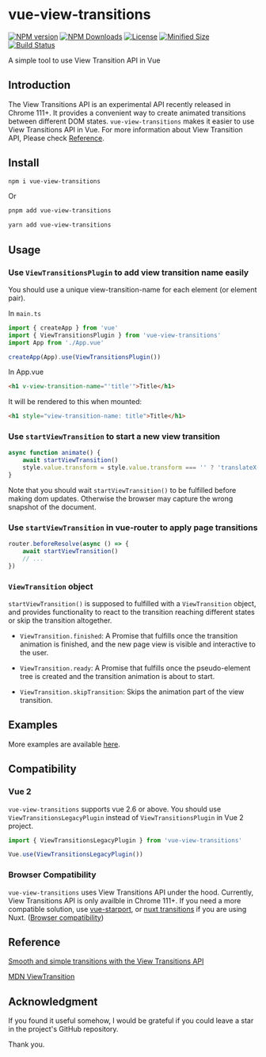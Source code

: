 # vue-view-transitions

[![NPM version][npm-image]][npm-url] [![NPM Downloads][npm-download]][npm-url] [![License][license]][license-url] [![Minified Size][minified-size]][npm-url] [![Build Status][build-status]][github-actions]

A simple tool to use View Transition API in Vue

## Introduction
The View Transitions API is an experimental API recently released in Chrome 111+. It provides a convenient way to create animated transitions between different DOM states. `vue-view-transitions` makes it easier to use View Transitions API in Vue. For more information about View Transition API, Please check [Reference](#reference).

## Install

```sh
npm i vue-view-transitions
```

Or

```sh
pnpm add vue-view-transitions
```

```sh
yarn add vue-view-transitions
```

## Usage

### Use `ViewTransitionsPlugin` to add view transition name easily

You should use a unique view-transition-name for each element (or element pair).

In `main.ts`

```js
import { createApp } from 'vue'
import { ViewTransitionsPlugin } from 'vue-view-transitions'
import App from './App.vue'

createApp(App).use(ViewTransitionsPlugin())
```

In App.vue

```html
<h1 v-view-transition-name="'title'">Title</h1>
```

It will be rendered to this when mounted:

```html
<h1 style="view-transition-name: title">Title</h1>
```

### Use `startViewTransition` to start a new view transition


```js
async function animate() {
    await startViewTransition()
    style.value.transform = style.value.transform === '' ? 'translateX(50px)' : ''
}
```

Note that you should wait `startViewTransition()` to be fulfilled before making dom updates. Otherwise the browser may capture the wrong snapshot of the document.

### Use `startViewTransition` in vue-router to apply page transitions

```js
router.beforeResolve(async () => {
    await startViewTransition()
    // ...
})
```

### `ViewTransition` object

`startViewTransition()` is supposed to fulfilled with a `ViewTransition` object, and provides functionality to react to the transition reaching different states or skip the transition altogether.

- `ViewTransition.finished`: A Promise that fulfills once the transition animation is finished, and the new page view is visible and interactive to the user.

- `ViewTransition.ready`: A Promise that fulfills once the pseudo-element tree is created and the transition animation is about to start.

- `ViewTransition.skipTransition`: Skips the animation part of the view transition.

## Examples

More examples are available [here](https://stackblitz.com/edit/vue-view-transitions-examples?file=src%2Fmain.ts).

## Compatibility

### Vue 2
`vue-view-transitions` supports vue 2.6 or above. You should use `ViewTransitionsLegacyPlugin` instead of `ViewTransitionsPlugin` in Vue 2 project.

```js
import { ViewTransitionsLegacyPlugin } from 'vue-view-transitions'

Vue.use(ViewTransitionsLegacyPlugin())
```

### Browser Compatibility
`vue-view-transitions` uses View Transitions API under the hood. Currently, View Transitions API is only availble in Chrome 111+. If you need a more compatible solution, use [vue-starport](https://github.com/antfu/vue-starport), or [nuxt transitions](https://nuxt.com/docs/getting-started/transitions) if you are using Nuxt. ([Browser compatibility](https://developer.mozilla.org/en-US/docs/Web/API/View_Transitions_API#browser_compatibility))


## Reference

[Smooth and simple transitions with the View Transitions API](https://developer.chrome.com/docs/web-platform/view-transitions)

[MDN ViewTransition](https://developer.mozilla.org/en-US/docs/Web/API/ViewTransition)

## Acknowledgment

If you found it useful somehow, I would be grateful if you could leave a star in the project's GitHub repository.

Thank you.

[npm-url]: https://www.npmjs.com/package/vue-view-transitions
[npm-image]: https://badge.fury.io/js/vue-view-transitions.svg
[npm-download]: https://img.shields.io/npm/dw/vue-view-transitions
[license]: https://img.shields.io/github/license/Clarkkkk/vue-view-transitions
[license-url]: https://github.com/Clarkkkk/vue-view-transitions/blob/main/LICENSE.md
[minified-size]: https://img.shields.io/bundlephobia/min/vue-view-transitions
[build-status]: https://img.shields.io/github/actions/workflow/status/Clarkkkk/vue-view-transitions/.github%2Fworkflows%2Fpublish.yml
[github-actions]: https://github.com/Clarkkkk/vue-view-transitions/actions
